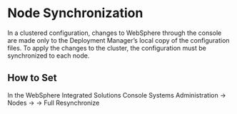 # Node Synchronization

In a clustered configuration, changes to WebSphere through the console are made only to the Deployment
Manager’s local copy of the configuration files. To apply the changes to the cluster, the configuration must
be synchronized to each node.

## How to Set

In the WebSphere Integrated Solutions Console
Systems Administration → Nodes → <node name> → Full Resynchronize